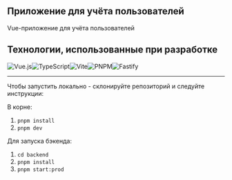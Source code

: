 ## Приложение для учёта пользователей

Vue-приложение для учёта пользователей

## Технологии, использованные при разработке

![Vue.js](https://img.shields.io/badge/vuejs-%2335495e.svg?style=for-the-badge&logo=vuedotjs&logoColor=%234FC08D)![TypeScript](https://img.shields.io/badge/typescript-%23007ACC.svg?style=for-the-badge&logo=typescript&logoColor=white)![Vite](https://img.shields.io/badge/vite-%23646CFF.svg?style=for-the-badge&logo=vite&logoColor=white)![PNPM](https://img.shields.io/badge/pnpm-%234a4a4a.svg?style=for-the-badge&logo=pnpm&logoColor=f69220)![Fastify](https://img.shields.io/badge/fastify-%23000000.svg?style=for-the-badge&logo=fastify&logoColor=white)

---

Чтобы запустить локально - склонируйте репозиторий и следуйте инструкции:

В корне:

1. `pnpm install`
2. `pnpm dev`

Для запуска бэкенда:

1. `cd backend`
2. `pnpm install`
3. `pnpm start:prod`

